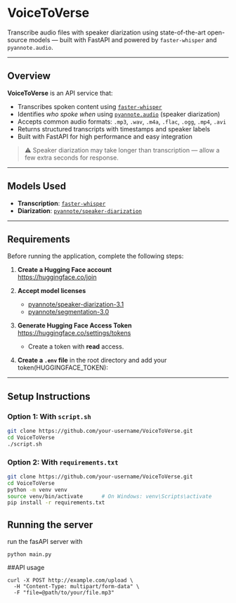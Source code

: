 # VoiceToVerse

Transcribe audio files with speaker diarization using state-of-the-art open-source models — built with FastAPI and powered by `faster-whisper` and `pyannote.audio`.

---

## Overview

**VoiceToVerse** is an API service that:

- Transcribes spoken content using [`faster-whisper`](https://github.com/guillaumekln/faster-whisper)
- Identifies *who spoke when* using [`pyannote.audio`](https://huggingface.co/pyannote/segmentation-3.0) (speaker diarization)
- Accepts common audio formats: `.mp3`, `.wav`, `.m4a`, `.flac`, `.ogg`, `.mp4`, `.avi`
- Returns structured transcripts with timestamps and speaker labels
- Built with FastAPI for high performance and easy integration

> ⚠️ Speaker diarization may take longer than transcription — allow a few extra seconds for response.

---

## Models Used

- **Transcription**: [`faster-whisper`](https://github.com/guillaumekln/faster-whisper)
- **Diarization**: [`pyannote/speaker-diarization`](https://huggingface.co/pyannote/speaker-diarization)

---

## Requirements

Before running the application, complete the following steps:

1. **Create a Hugging Face account**  
    https://huggingface.co/join

2. **Accept model licenses**  
   - [pyannote/speaker-diarization-3.1](https://huggingface.co/pyannote/speaker-diarization-3.1)  
   - [pyannote/segmentation-3.0](https://huggingface.co/pyannote/segmentation-3.0)

3. **Generate Hugging Face Access Token**  
    https://huggingface.co/settings/tokens  
   - Create a token with **read** access.

4. **Create a `.env` file** in the root directory and add your token(HUGGINGFACE_TOKEN):  


---

## Setup Instructions

### Option 1: With `script.sh`

```bash
git clone https://github.com/your-username/VoiceToVerse.git
cd VoiceToVerse
./script.sh
```

### Option 2: With `requirements.txt`

```bash
git clone https://github.com/your-username/VoiceToVerse.git
cd VoiceToVerse
python -m venv venv
source venv/bin/activate      # On Windows: venv\Scripts\activate
pip install -r requirements.txt
```

## Running the server
run the fasAPI server with 
```
python main.py
```

##API usage

```
curl -X POST http://example.com/upload \
  -H "Content-Type: multipart/form-data" \
  -F "file=@path/to/your/file.mp3"
```
